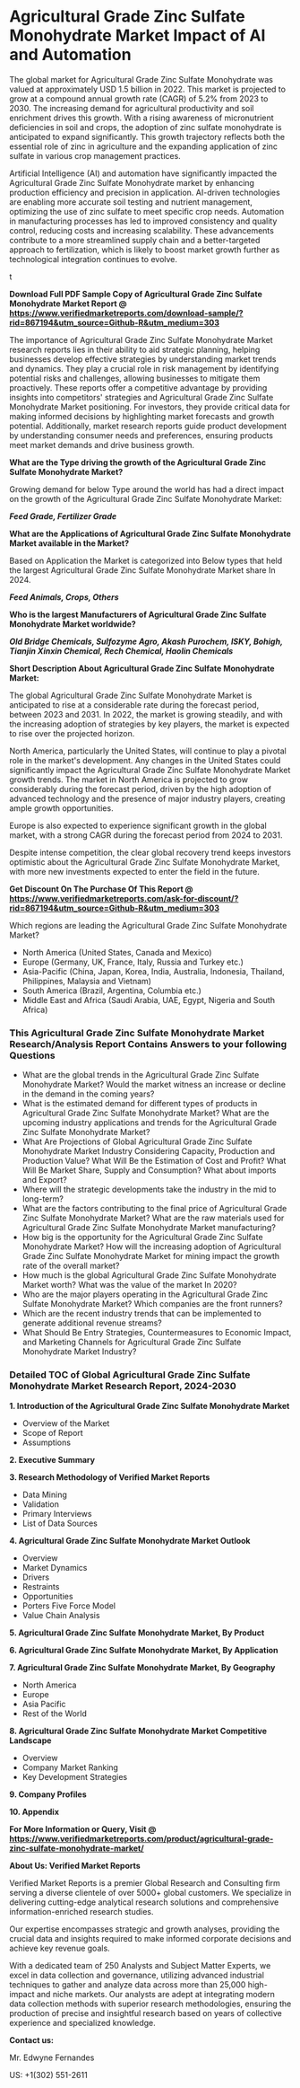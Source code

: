 <meta name="title" content="Global Agricultural Grade Zinc Sulfate Monohydrate Market Impact of AI and Automation"><meta name="description" content="The global market for Agricultural Grade Zinc Sulfate Monohydrate was valued at approximately USD 1.5 billion in 2022. This market is projected to grow at a compound a"><meta name="title" content="Agricultural Grade Zinc Sulfate Monohydrate Market Size, Share, Scope, Trends, Growth, Opportunities, Analysis, Forecast"><h1>Agricultural Grade Zinc Sulfate Monohydrate Market Impact of AI and Automation</h1><p>The global market for Agricultural Grade Zinc Sulfate Monohydrate was valued at approximately USD 1.5 billion in 2022. This market is projected to grow at a compound annual growth rate (CAGR) of 5.2% from 2023 to 2030. The increasing demand for agricultural productivity and soil enrichment drives this growth. With a rising awareness of micronutrient deficiencies in soil and crops, the adoption of zinc sulfate monohydrate is anticipated to expand significantly. This growth trajectory reflects both the essential role of zinc in agriculture and the expanding application of zinc sulfate in various crop management practices.</p><p>Artificial Intelligence (AI) and automation have significantly impacted the Agricultural Grade Zinc Sulfate Monohydrate market by enhancing production efficiency and precision in application. AI-driven technologies are enabling more accurate soil testing and nutrient management, optimizing the use of zinc sulfate to meet specific crop needs. Automation in manufacturing processes has led to improved consistency and quality control, reducing costs and increasing scalability. These advancements contribute to a more streamlined supply chain and a better-targeted approach to fertilization, which is likely to boost market growth further as technological integration continues to evolve.</p>t</p><p id="" class=""><strong>Download Full PDF Sample Copy of Agricultural Grade Zinc Sulfate Monohydrate Market Report @ <a href="https://www.verifiedmarketreports.com/download-sample/?rid=867194&utm_source=Github-R&utm_medium=303" target="_blank">https://www.verifiedmarketreports.com/download-sample/?rid=867194&utm_source=Github-R&utm_medium=303</a></strong></p><p>The importance of&nbsp;Agricultural Grade Zinc Sulfate Monohydrate Market research reports lies in their ability to aid strategic planning, helping businesses develop effective strategies by understanding market trends and dynamics. They play a crucial role in risk management by identifying potential risks and challenges, allowing businesses to mitigate them proactively. These reports offer a competitive advantage by providing insights into competitors' strategies and Agricultural Grade Zinc Sulfate Monohydrate Market positioning. For investors, they provide critical data for making informed decisions by highlighting market forecasts and growth potential. Additionally, market research reports guide product development by understanding consumer needs and preferences, ensuring products meet market demands and drive business growth.</p><p><strong>What are the&nbsp;Type driving the growth of the Agricultural Grade Zinc Sulfate Monohydrate Market?</strong></p><p id="" class="">Growing demand for below Type around the world has had a direct impact on the growth of the Agricultural Grade Zinc Sulfate Monohydrate Market:</p><em><strong>Feed Grade, Fertilizer Grade</strong></em></p><strong>What are the&nbsp;Applications&nbsp;of Agricultural Grade Zinc Sulfate Monohydrate Market available in the Market?</strong></p><p id="" class="">Based on Application the Market is categorized into Below types that held the largest Agricultural Grade Zinc Sulfate Monohydrate Market share In 2024.</p><em><strong>Feed Animals, Crops, Others</strong></em></p><strong>Who is the largest Manufacturers of Agricultural Grade Zinc Sulfate Monohydrate Market worldwide?</strong></p><p><em><strong>Old Bridge Chemicals, Sulfozyme Agro, Akash Purochem, ISKY, Bohigh, Tianjin Xinxin Chemical, Rech Chemical, Haolin Chemicals</strong></em></p><p id="" class=""><strong>Short Description About Agricultural Grade Zinc Sulfate Monohydrate Market:</strong></p><p>The global Agricultural Grade Zinc Sulfate Monohydrate Market is anticipated to rise at a considerable rate during the forecast period, between 2023 and 2031. In 2022, the market is growing steadily, and with the increasing adoption of strategies by key players, the market is expected to rise over the projected horizon.</p><p>North America, particularly the United States, will continue to play a pivotal role in the market's development. Any changes in the United States could significantly impact the Agricultural Grade Zinc Sulfate Monohydrate Market growth trends. The market in North America is projected to grow considerably during the forecast period, driven by the high adoption of advanced technology and the presence of major industry players, creating ample growth opportunities.</p><p>Europe is also expected to experience significant growth in the global market, with a strong CAGR during the forecast period from 2024 to 2031.</p><p>Despite intense competition, the clear global recovery trend keeps investors optimistic about the Agricultural Grade Zinc Sulfate Monohydrate Market, with more new investments expected to enter the field in the future.</p><p id="" class=""><strong>Get Discount On The Purchase Of This Report @ <a href="https://www.verifiedmarketreports.com/ask-for-discount/?rid=867194&utm_source=Github-R&utm_medium=303" target="_blank">https://www.verifiedmarketreports.com/ask-for-discount/?rid=867194&utm_source=Github-R&utm_medium=303</a></strong></p>Which regions are leading the Agricultural Grade Zinc Sulfate Monohydrate Market?</p><ul><li>North America (United States, Canada and Mexico)</li><li>Europe (Germany, UK, France, Italy, Russia and Turkey etc.)</li><li>Asia-Pacific (China, Japan, Korea, India, Australia, Indonesia, Thailand, Philippines, Malaysia and Vietnam)</li><li>South America (Brazil, Argentina, Columbia etc.)</li><li>Middle East and Africa (Saudi Arabia, UAE, Egypt, Nigeria and South Africa)</li></ul><h3 id="" class="">This Agricultural Grade Zinc Sulfate Monohydrate Market Research/Analysis Report Contains Answers to your following Questions</h3><ul><li>What are the global trends in the Agricultural Grade Zinc Sulfate Monohydrate Market? Would the market witness an increase or decline in the demand in the coming years?</li><li>What is the estimated demand for different types of products in Agricultural Grade Zinc Sulfate Monohydrate Market? What are the upcoming industry applications and trends for the Agricultural Grade Zinc Sulfate Monohydrate Market?</li><li>What Are Projections of Global Agricultural Grade Zinc Sulfate Monohydrate Market Industry Considering Capacity, Production and Production Value? What Will Be the Estimation of Cost and Profit? What Will Be Market Share, Supply and Consumption? What about imports and Export?</li><li>Where will the strategic developments take the industry in the mid to long-term?</li><li>What are the factors contributing to the final price of Agricultural Grade Zinc Sulfate Monohydrate Market? What are the raw materials used for Agricultural Grade Zinc Sulfate Monohydrate Market manufacturing?</li><li>How big is the opportunity for the Agricultural Grade Zinc Sulfate Monohydrate Market? How will the increasing adoption of Agricultural Grade Zinc Sulfate Monohydrate Market for mining impact the growth rate of the overall market?</li><li>How much is the global Agricultural Grade Zinc Sulfate Monohydrate Market worth? What was the value of the market In 2020?</li><li>Who are the major players operating in the Agricultural Grade Zinc Sulfate Monohydrate Market? Which companies are the front runners?</li><li>Which are the recent industry trends that can be implemented to generate additional revenue streams?</li><li>What Should Be Entry Strategies, Countermeasures to Economic Impact, and Marketing Channels for Agricultural Grade Zinc Sulfate Monohydrate Market Industry?</li></ul><h3 id="" class="">Detailed TOC of Global Agricultural Grade Zinc Sulfate Monohydrate Market Research Report, 2024-2030</h3><p id="" class=""><strong>1. Introduction of the Agricultural Grade Zinc Sulfate Monohydrate Market</strong></p><ul><li>Overview of the Market</li><li>Scope of Report</li><li>Assumptions</li></ul><p id="" class=""><strong>2. Executive Summary</strong></p><p id="" class=""><strong>3. Research Methodology of Verified Market Reports</strong></p><ul><li>Data Mining</li><li>Validation</li><li>Primary Interviews</li><li>List of Data Sources</li></ul><p id="" class=""><strong>4. Agricultural Grade Zinc Sulfate Monohydrate Market Outlook</strong></p><ul><li>Overview</li><li>Market Dynamics</li><li>Drivers</li><li>Restraints</li><li>Opportunities</li><li>Porters Five Force Model</li><li>Value Chain Analysis</li></ul><p id="" class=""><strong>5. Agricultural Grade Zinc Sulfate Monohydrate Market, By Product</strong></p><p id="" class=""><strong>6. Agricultural Grade Zinc Sulfate Monohydrate Market, By Application</strong></p><p id="" class=""><strong>7. Agricultural Grade Zinc Sulfate Monohydrate Market, By Geography</strong></p><ul><li>North America</li><li>Europe</li><li>Asia Pacific</li><li>Rest of the World</li></ul><p id="" class=""><strong>8. Agricultural Grade Zinc Sulfate Monohydrate Market Competitive Landscape</strong></p><ul><li>Overview</li><li>Company Market Ranking</li><li>Key Development Strategies</li></ul><p id="" class=""><strong>9. Company Profiles</strong></p><p id="" class=""><strong>10. Appendix</strong></p><p id="" class=""><strong>For More Information or Query, Visit @ <a href="https://www.verifiedmarketreports.com/product/agricultural-grade-zinc-sulfate-monohydrate-market/" target="_blank">https://www.verifiedmarketreports.com/product/agricultural-grade-zinc-sulfate-monohydrate-market/</a></strong></p><p id="" class=""><strong>About Us: Verified Market Reports</strong></p><p id="" class="">Verified Market Reports is a premier Global Research and Consulting firm serving a diverse clientele of over 5000+ global customers. We specialize in delivering cutting-edge analytical research solutions and comprehensive information-enriched research studies.</p><p id="" class="">Our expertise encompasses strategic and growth analyses, providing the crucial data and insights required to make informed corporate decisions and achieve key revenue goals.</p><p id="" class="">With a dedicated team of 250 Analysts and Subject Matter Experts, we excel in data collection and governance, utilizing advanced industrial techniques to gather and analyze data across more than 25,000 high-impact and niche markets. Our analysts are adept at integrating modern data collection methods with superior research methodologies, ensuring the production of precise and insightful research based on years of collective experience and specialized knowledge.</p><p id="" class=""><strong>Contact us:</strong></p><p id="" class="">Mr. Edwyne Fernandes</p><p id="" class="">US: +1(302) 551-2611</p>